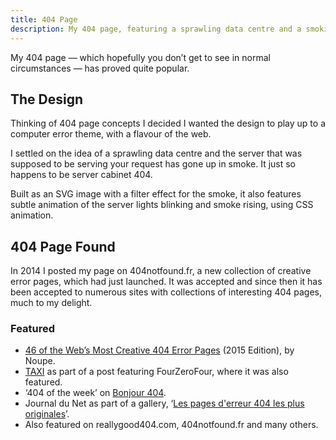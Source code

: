 ```yaml
---
title: 404 Page
description: My 404 page, featuring a sprawling data centre and a smoking server cabinet, has had some recognition for its design
---
```


My 404 page — which hopefully you don’t get to see in normal circumstances — has proved quite popular. 

## The Design

Thinking of 404 page concepts I decided I wanted the design to play up to a computer error theme, with a flavour of the web. 

I settled on the idea of a sprawling data centre and the server that was supposed to be serving your request has gone up in smoke. It just so happens to be server cabinet 404.

Built as an SVG image with a filter effect for the smoke, it also features subtle animation of the server lights blinking and smoke rising, using CSS animation.

## 404 Page Found

In 2014 I posted my page on 404notfound.fr, a new collection of creative error pages, which had just launched. It was accepted and since then it has been accepted to numerous sites with collections of interesting 404 pages, much to my delight.

### Featured

* [46 of the Web’s Most Creative 404 Error Pages](http://www.noupe.com/design/46-of-the-webs-most-creative-404-error-pages-2015-edition-88506.html) (2015 Edition), by Noupe.
* [TAXI](https://web.archive.org/web/20150107194750/http://designtaxi.com/news/371534/A-Tumblr-Blog-Featuring-Creative-404-Webpages/) as part of a post featuring FourZeroFour, where it was also featured.
* ‘404 of the week’ on [Bonjour 404](http://www.bonjour404.fr/post/138469844000/paul-foster-design).
* <span lang="fr">Journal du Net</span> as part of a gallery, ‘<span lang="fr">[Les pages d'erreur 404 les plus originales](http://www.journaldunet.com/ebusiness/le-net/1099712-les-pages-d-erreur-404-les-plus-originales/1173398-paul-foster-design)</span>’.
* Also featured on reallygood404.com, 404notfound.fr and many others.